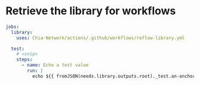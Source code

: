 # Retrieve the library for workflows

```yaml
jobs:
  library:
    uses: Chia-Network/actions/.github/workflows/reflow-library.yml

  test:
    # <snip>
    steps:
      - name: Echo a test value
        run: |
          echo ${{ fromJSON(needs.library.outputs.root)._test.an-anchor }}
```

